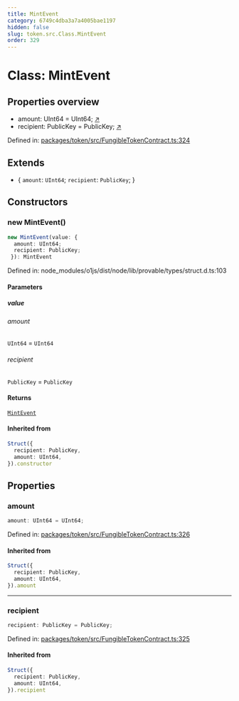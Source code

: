 ```yaml
---
title: MintEvent
category: 6749c4dba3a7a4005bae1197
hidden: false
slug: token.src.Class.MintEvent
order: 329
---
```


# Class: MintEvent

## Properties overview

- amount:  UInt64 = UInt64; [↗](#amount)
- recipient:  PublicKey = PublicKey; [↗](#recipient)

Defined in: [packages/token/src/FungibleTokenContract.ts:324](https://github.com/zkcloudworker/minatokens-lib/blob/main/packages/token/src/FungibleTokenContract.ts#L324)

## Extends

- \{
  `amount`: `UInt64`;
  `recipient`: `PublicKey`;
 \}

## Constructors

### new MintEvent()

```ts
new MintEvent(value: {
  amount: UInt64;
  recipient: PublicKey;
 }): MintEvent
```

Defined in: node\_modules/o1js/dist/node/lib/provable/types/struct.d.ts:103

#### Parameters

##### value

###### amount

`UInt64` = `UInt64`

###### recipient

`PublicKey` = `PublicKey`

#### Returns

[`MintEvent`](tokensrcclassmintevent)

#### Inherited from

```ts
Struct({
  recipient: PublicKey,
  amount: UInt64,
}).constructor
```

## Properties

### amount

```ts
amount: UInt64 = UInt64;
```

Defined in: [packages/token/src/FungibleTokenContract.ts:326](https://github.com/zkcloudworker/minatokens-lib/blob/main/packages/token/src/FungibleTokenContract.ts#L326)

#### Inherited from

```ts
Struct({
  recipient: PublicKey,
  amount: UInt64,
}).amount
```

***

### recipient

```ts
recipient: PublicKey = PublicKey;
```

Defined in: [packages/token/src/FungibleTokenContract.ts:325](https://github.com/zkcloudworker/minatokens-lib/blob/main/packages/token/src/FungibleTokenContract.ts#L325)

#### Inherited from

```ts
Struct({
  recipient: PublicKey,
  amount: UInt64,
}).recipient
```
